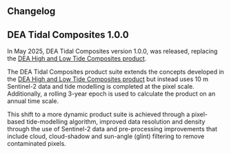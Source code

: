 ## Changelog

## DEA Tidal Composites 1.0.0

In May 2025, DEA Tidal Composites version 1.0.0, was released, replacing the [DEA High and Low Tide Composites product](https://knowledge.dea.ga.gov.au/data/version-history/dea-high-and-low-tide-imagery-landsat-2.0.0/).

The DEA Tidal Composites product suite extends the concepts developed in the [DEA High and Low Tide Composites product](https://knowledge.dea.ga.gov.au/data/version-history/dea-high-and-low-tide-imagery-landsat-2.0.0/) but instead uses 10 m Sentinel-2 data and tide modelling is completed at the pixel scale. Additionally, a rolling 3-year epoch is used to calculate the product on an annual time scale.

This shift to a more dynamic product suite is achieved through a pixel-based tide-modelling algorithm, improved data resolution and density through the use of Sentinel-2 data and pre-processing improvements that include cloud, cloud-shadow and sun-angle (glint) filtering to remove contaminated pixels.